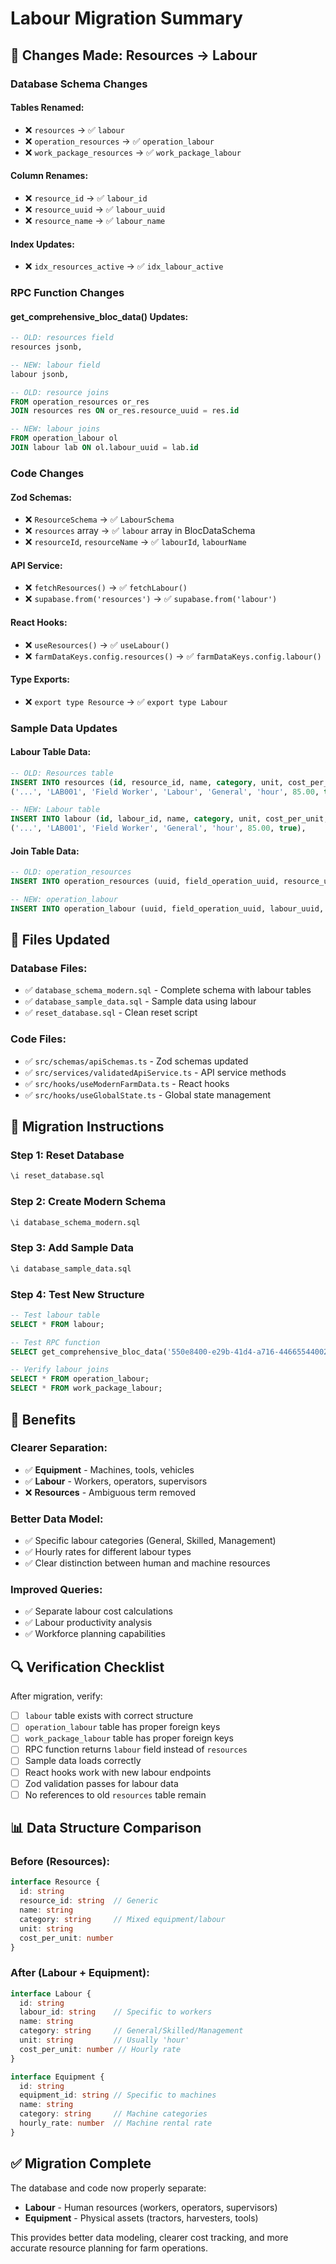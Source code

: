 # Labour Migration Summary

## 🔄 Changes Made: Resources → Labour

### **Database Schema Changes**

#### **Tables Renamed:**
- ❌ `resources` → ✅ `labour`
- ❌ `operation_resources` → ✅ `operation_labour`
- ❌ `work_package_resources` → ✅ `work_package_labour`

#### **Column Renames:**
- ❌ `resource_id` → ✅ `labour_id`
- ❌ `resource_uuid` → ✅ `labour_uuid`
- ❌ `resource_name` → ✅ `labour_name`

#### **Index Updates:**
- ❌ `idx_resources_active` → ✅ `idx_labour_active`

### **RPC Function Changes**

#### **get_comprehensive_bloc_data() Updates:**
```sql
-- OLD: resources field
resources jsonb,

-- NEW: labour field  
labour jsonb,

-- OLD: resource joins
FROM operation_resources or_res
JOIN resources res ON or_res.resource_uuid = res.id

-- NEW: labour joins
FROM operation_labour ol
JOIN labour lab ON ol.labour_uuid = lab.id
```

### **Code Changes**

#### **Zod Schemas:**
- ❌ `ResourceSchema` → ✅ `LabourSchema`
- ❌ `resources` array → ✅ `labour` array in BlocDataSchema
- ❌ `resourceId`, `resourceName` → ✅ `labourId`, `labourName`

#### **API Service:**
- ❌ `fetchResources()` → ✅ `fetchLabour()`
- ❌ `supabase.from('resources')` → ✅ `supabase.from('labour')`

#### **React Hooks:**
- ❌ `useResources()` → ✅ `useLabour()`
- ❌ `farmDataKeys.config.resources()` → ✅ `farmDataKeys.config.labour()`

#### **Type Exports:**
- ❌ `export type Resource` → ✅ `export type Labour`

### **Sample Data Updates**

#### **Labour Table Data:**
```sql
-- OLD: Resources table
INSERT INTO resources (id, resource_id, name, category, unit, cost_per_unit, active) VALUES
('...', 'LAB001', 'Field Worker', 'Labour', 'General', 'hour', 85.00, true),

-- NEW: Labour table  
INSERT INTO labour (id, labour_id, name, category, unit, cost_per_unit, active) VALUES
('...', 'LAB001', 'Field Worker', 'General', 'hour', 85.00, true),
```

#### **Join Table Data:**
```sql
-- OLD: operation_resources
INSERT INTO operation_resources (uuid, field_operation_uuid, resource_uuid, planned_quantity, planned_cost)

-- NEW: operation_labour
INSERT INTO operation_labour (uuid, field_operation_uuid, labour_uuid, planned_quantity, planned_cost)
```

## 📁 Files Updated

### **Database Files:**
- ✅ `database_schema_modern.sql` - Complete schema with labour tables
- ✅ `database_sample_data.sql` - Sample data using labour
- ✅ `reset_database.sql` - Clean reset script

### **Code Files:**
- ✅ `src/schemas/apiSchemas.ts` - Zod schemas updated
- ✅ `src/services/validatedApiService.ts` - API service methods
- ✅ `src/hooks/useModernFarmData.ts` - React hooks
- ✅ `src/hooks/useGlobalState.ts` - Global state management

## 🚀 Migration Instructions

### **Step 1: Reset Database**
```sql
\i reset_database.sql
```

### **Step 2: Create Modern Schema**
```sql
\i database_schema_modern.sql
```

### **Step 3: Add Sample Data**
```sql
\i database_sample_data.sql
```

### **Step 4: Test New Structure**
```sql
-- Test labour table
SELECT * FROM labour;

-- Test RPC function
SELECT get_comprehensive_bloc_data('550e8400-e29b-41d4-a716-446655440021');

-- Verify labour joins
SELECT * FROM operation_labour;
SELECT * FROM work_package_labour;
```

## 🎯 Benefits

### **Clearer Separation:**
- ✅ **Equipment** - Machines, tools, vehicles
- ✅ **Labour** - Workers, operators, supervisors
- ❌ **Resources** - Ambiguous term removed

### **Better Data Model:**
- ✅ Specific labour categories (General, Skilled, Management)
- ✅ Hourly rates for different labour types
- ✅ Clear distinction between human and machine resources

### **Improved Queries:**
- ✅ Separate labour cost calculations
- ✅ Labour productivity analysis
- ✅ Workforce planning capabilities

## 🔍 Verification Checklist

After migration, verify:

- [ ] `labour` table exists with correct structure
- [ ] `operation_labour` table has proper foreign keys
- [ ] `work_package_labour` table has proper foreign keys
- [ ] RPC function returns `labour` field instead of `resources`
- [ ] Sample data loads correctly
- [ ] React hooks work with new labour endpoints
- [ ] Zod validation passes for labour data
- [ ] No references to old `resources` table remain

## 📊 Data Structure Comparison

### **Before (Resources):**
```typescript
interface Resource {
  id: string
  resource_id: string  // Generic
  name: string
  category: string     // Mixed equipment/labour
  unit: string
  cost_per_unit: number
}
```

### **After (Labour + Equipment):**
```typescript
interface Labour {
  id: string
  labour_id: string    // Specific to workers
  name: string
  category: string     // General/Skilled/Management
  unit: string         // Usually 'hour'
  cost_per_unit: number // Hourly rate
}

interface Equipment {
  id: string
  equipment_id: string // Specific to machines
  name: string
  category: string     // Machine categories
  hourly_rate: number  // Machine rental rate
}
```

## ✅ Migration Complete

The database and code now properly separate:
- **Labour** - Human resources (workers, operators, supervisors)
- **Equipment** - Physical assets (tractors, harvesters, tools)

This provides better data modeling, clearer cost tracking, and more accurate resource planning for farm operations.
